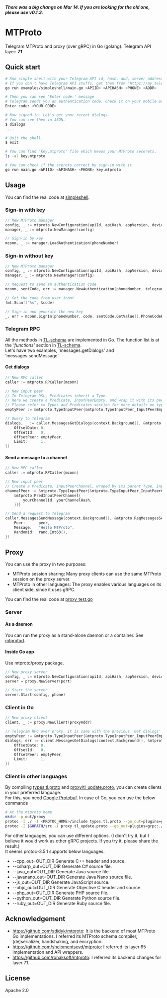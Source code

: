 ***There was a big change on Mar 14. If you are looking for the old one, please use v0.1.3.***

MTProto
===
Telegram MTProto and proxy (over gRPC) in Go (golang).
Telegram API layer: ***71***

## Quick start
```sh
# Run simple shell with your Telegram API id, hash, and, server address with your phone number.
# If you don't have Telegram API stuffs, get them from 'https://my.telegram.org/apps'.
go run examples/simpleshell/main.go <APIID> <APIHASH> <PHONE> <ADDR>

# Then you can see 'Enter code:' message
# Telegram sends you an authentication code. Check it on your mobile or desktop app and put it.
Enter code: <YOUR_CODE>

# Now signed-in. Let's get your recent dialogs. 
# You can see them in JSON.
$ dialogs
....

# Quit the shell.
$ exit

# You can find 'key.mtproto' file which keeps your MTProto secerets.
ls -al key.mtproto

# You can check if the scerets correct by sign-in with it.
go run main.go <APIID> <APIHASH> <PHONE> key.mtproto
```

## Usage
You can find the real code at [simpleshell](https://github.com/cjongseok/mtproto/blob/master/examples/simpleshell/main.go).
### Sign-in with key
```go
// Mew MTProto manager
config, _ := mtproto.NewConfiguration(apiId, apiHash, appVersion, deviceModel, systemVersion, language, 0, 0, key)
manager, _ := mtproto.NewManager(config)

// Sign-in by key
mconn, _ := manager.LoadAuthentication(phoneNumber)
```
### Sign-in without key
```go
// New MTProto manager
config, _ := mtproto.NewConfiguration(apiId, apiHash, appVersion, deviceModel, systemVersion, language, 0, 0, "new-key.mtproto")
manager, _ := mtproto.NewManager(config)

// Request to send an authentication code
mconn, sentCode, err := manager.NewAuthentication(phoneNumber, telegramAddress, false)

// Get the code from user input
fmt.Scanf("%s", &code)

// Sign-in and generate the new key
_, err = mconn.SignIn(phoneNumber, code, sentCode.GetValue().PhoneCodeHash)
```
### Telegram RPC
All the methods in [TL-schema](https://github.com/cjongseok/mtproto/blob/master/compiler/scheme-71.tl) are implemented in Go.
The function list is at the *'functions'* section in [TL-schema](https://github.com/cjongseok/mtproto/blob/master/compiler/scheme-71.tl).<br>
Let's have two examples, 'messages.getDialogs' and 'messages.sendMessage'.
#### Get dialogs
```go
// New RPC caller
caller := mtproto.RPCaller{mconn}

// New input peer
// In Telegram DSL, Predicates inherit a Type.
// Here we create a Predicate, InputPeerEmpty, and wrap it with its parent Type, InputPeer.
// Please refer to Types and Predicates section for more details on types in TL-schema.
emptyPeer := &mtproto.TypeInputPeer{&mtproto.TypeInputPeer_InputPeerEmpty{&mtproto.PredInputPeerEmpty{}}

// Query to Telegram
dialogs, _ := caller.MessagesGetDialogs(context.Background(), &mtproto.ReqMessagesGetDialogs{
    OffsetDate: 0,
    OffsetId: 	0,
    OffsetPeer: emptyPeer,
    Limit: 		1,
})
```
#### Send a message to a channel
```go
// New RPC caller
caller := mtproto.RPCaller{mconn}

// New input peer
// Create a Predicate, InputPeerChannel, wraped by its parent Type, InputPeer.
channelPeer := &mtproto.TypeInputPeer{&mtproto.TypeInputPeer_InputPeerChannel{
    &mtproto.PredInputPeerChannel{
        yourChannelId, yourChannelHash,
    }}}

// Send a request to Telegram
caller.MessagesSendMessage(context.Background(), &mtproto.ReqMessagesSendMessage{
    Peer:      peer,
    Message:   "Hello MTProto",
    RandomId:  rand.Int63(),
})
```

## Proxy
You can use the proxy in two purposes:
* MTProto session sharing: Many proxy clients can use the same MTProto session on the proxy server.
* MTProto in other languages: The proxy enables various languages on its client side, since it uses gRPC.

You can find the real code at [proxy_test.go](https://github.com/cjongseok/mtproto/blob/master/proxy/proxy_test.go)
### Server
#### As a daemon
You can run the proxy as a stand-alone daemon or a container.
See [mtprotod](https://github.com/cjongseok/mtproto/tree/master/mtprotod).
#### Inside Go app
Use mtproto/proxy package.
```go
// New proxy server
config, _ := mtproto.NewConfiguration(apiId, apiHash, appVersion, deviceModel, systemVersion, language, 0, 0, key)
server = proxy.NewServer(port)

// Start the server
server.Start(config, phone)
```
### Client in Go
```go
// New proxy client
client, _ := proxy.NewClient(proxyAddr)

// Telegram RPC over proxy. It is same with the previous 'Get dialogs' but the RPC caller
emptyPeer := &mtproto.TypeInputPeer{&mtproto.TypeInputPeer_InputPeerEmpty{&mtproto.PredInputPeerEmpty{}}
dialogs, err := client.MessagesGetDialogs(context.Background(), &mtproto.ReqMessagesGetDialogs{
    OffsetDate: 0,
    OffsetId:   0,
    OffsetPeer: emptyPeer,
    Limit:      1,
})
```
### Client in other languages
By compiling [types.tl.proto](https://github.com/cjongseok/mtproto/tree/master/types.tl.proto) and [proxy/tl_update.proto](https://github.com/cjongseok/mtproto/tree/master/proxy/tl_update.proto), 
you can create clients in your preferred language.<br>
For this, you need [Google Protobuf](https://developers.google.com/protocol-buffers/).
In case of Go, you can use the below commands
```bash
# At the mtproto home
mkdir -p out/proxy
protoc -I ./ -I <PROTOC_HOME>/include types.tl.proto --go_out=plugins=grpc:./out
protoc -I $GOPATH/src -I proxy tl_update.proto --go_out=plugins=grpc:./out/proxy
```
For other languages, you can use different options. (I didn't try it, but I believe it would work as other gRPC projects. If you try it, please share the result.)<br>
It seems protoc-3.5.1 supports below languages.
* --cpp_out=OUT_DIR           Generate C++ header and source.
* --csharp_out=OUT_DIR        Generate C# source file.
* --java_out=OUT_DIR          Generate Java source file.
* --javanano_out=OUT_DIR      Generate Java Nano source file.
* --js_out=OUT_DIR            Generate JavaScript source.
* --objc_out=OUT_DIR          Generate Objective C header and source.
* --php_out=OUT_DIR           Generate PHP source file.
* --python_out=OUT_DIR        Generate Python source file.
* --ruby_out=OUT_DIR          Generate Ruby source file.

<!--
### Types and Predicates
### X and !X

## Tools
### Keygen
### Dumplayer

## Compiler
-->


## Acknowledgement
* https://github.com/sdidyk/mtproto: It is the backend of most MTProto Go implementations.
I referred its MTProto schema compiler, (de)serializer, handshaking, and encryption.
* https://github.com/shelomentsevd/mtproto: I referred its layer 65 implementation and API wrappers.
* https://github.com/ronaksoft/mtproto: I referred its backend changes for layer 71.


## License
Apache 2.0
